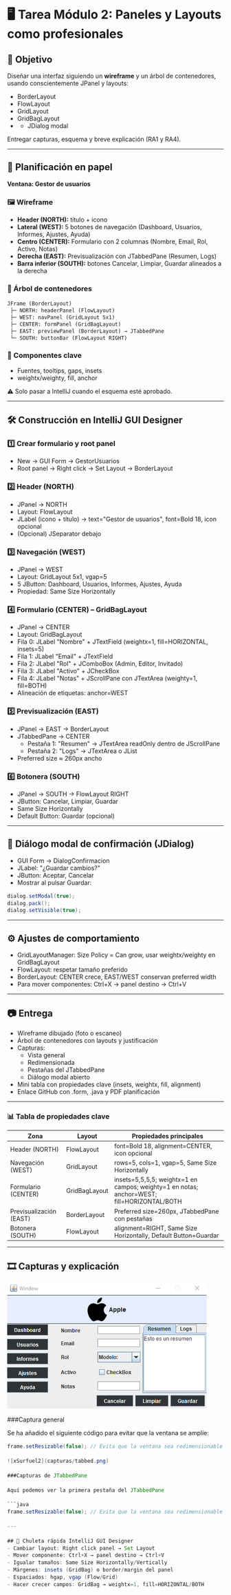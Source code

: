 # 🖥️ Tarea Módulo 2: Paneles y Layouts como profesionales

## 📌 Objetivo
Diseñar una interfaz siguiendo un **wireframe** y un árbol de contenedores, usando conscientemente JPanel y layouts:
- BorderLayout
- FlowLayout
- GridLayout
- GridBagLayout
- + JDialog modal

Entregar capturas, esquema y breve explicación (RA1 y RA4).

---

## 📝 Planificación en papel
**Ventana: Gestor de usuarios**

### 🖼️ Wireframe
- **Header (NORTH):** título + icono
- **Lateral (WEST):** 5 botones de navegación (Dashboard, Usuarios, Informes, Ajustes, Ayuda)
- **Centro (CENTER):** Formulario con 2 columnas (Nombre, Email, Rol, Activo, Notas)
- **Derecha (EAST):** Previsualización con JTabbedPane (Resumen, Logs)
- **Barra inferior (SOUTH):** botones Cancelar, Limpiar, Guardar alineados a la derecha

### 🌳 Árbol de contenedores
```
JFrame (BorderLayout)
 ├─ NORTH: headerPanel (FlowLayout)
 ├─ WEST: navPanel (GridLayout 5x1)
 ├─ CENTER: formPanel (GridBagLayout)
 ├─ EAST: previewPanel (BorderLayout) → JTabbedPane
 └─ SOUTH: buttonBar (FlowLayout RIGHT)
```

### 🔑 Componentes clave
- Fuentes, tooltips, gaps, insets
- weightx/weighty, fill, anchor

⚠️ Solo pasar a IntelliJ cuando el esquema esté aprobado.

---

## 🛠️ Construcción en IntelliJ GUI Designer

### 1️⃣ Crear formulario y root panel
- New → GUI Form → GestorUsuarios
- Root panel → Right click → Set Layout → BorderLayout

### 2️⃣ Header (NORTH)
- JPanel → NORTH
- Layout: FlowLayout
- JLabel (icono + título) → text="Gestor de usuarios", font=Bold 18, icon opcional
- (Opcional) JSeparator debajo

### 3️⃣ Navegación (WEST)
- JPanel → WEST
- Layout: GridLayout 5x1, vgap=5
- 5 JButton: Dashboard, Usuarios, Informes, Ajustes, Ayuda
- Propiedad: Same Size Horizontally

### 4️⃣ Formulario (CENTER) – GridBagLayout
- JPanel → CENTER
- Layout: GridBagLayout
- Fila 0: JLabel "Nombre" + JTextField (weightx=1, fill=HORIZONTAL, insets=5)
- Fila 1: JLabel "Email" + JTextField
- Fila 2: JLabel "Rol" + JComboBox (Admin, Editor, Invitado)
- Fila 3: JLabel "Activo" + JCheckBox
- Fila 4: JLabel "Notas" + JScrollPane con JTextArea (weighty=1, fill=BOTH)
- Alineación de etiquetas: anchor=WEST

### 5️⃣ Previsualización (EAST)
- JPanel → EAST → BorderLayout
- JTabbedPane → CENTER
  - Pestaña 1: "Resumen" → JTextArea readOnly dentro de JScrollPane
  - Pestaña 2: "Logs" → JTextArea o JList
- Preferred size ≈ 260px ancho

### 6️⃣ Botonera (SOUTH)
- JPanel → SOUTH → FlowLayout RIGHT
- JButton: Cancelar, Limpiar, Guardar
- Same Size Horizontally
- Default Button: Guardar (opcional)

---

## 🔔 Diálogo modal de confirmación (JDialog)
- GUI Form → DialogConfirmacion
- JLabel: "¿Guardar cambios?"
- JButton: Aceptar, Cancelar
- Mostrar al pulsar Guardar:
```java
dialog.setModal(true);
dialog.pack();
dialog.setVisible(true);
```

---

## ⚙️ Ajustes de comportamiento
- GridLayoutManager: Size Policy = Can grow, usar weightx/weighty en GridBagLayout
- FlowLayout: respetar tamaño preferido
- BorderLayout: CENTER crece, EAST/WEST conservan preferred width
- Para mover componentes: Ctrl+X → panel destino → Ctrl+V

---

## 📷 Entrega
- Wireframe dibujado (foto o escaneo)
- Árbol de contenedores con layouts y justificación
- Capturas:
  - Vista general
  - Redimensionada
  - Pestañas del JTabbedPane
  - Diálogo modal abierto
- Mini tabla con propiedades clave (insets, weightx, fill, alignment)
- Enlace GitHub con .form, .java y PDF planificación

---

### 📊 Tabla de propiedades clave
| Zona              | Layout        | Propiedades principales                          |
|-------------------|--------------|------------------------------------------------|
| Header (NORTH)    | FlowLayout   | font=Bold 18, alignment=CENTER, icon opcional   |
| Navegación (WEST) | GridLayout   | rows=5, cols=1, vgap=5, Same Size Horizontally  |
| Formulario (CENTER)| GridBagLayout | insets=5,5,5,5; weightx=1 en campos; weighty=1 en notas; anchor=WEST; fill=HORIZONTAL/BOTH |
| Previsualización (EAST)| BorderLayout | Preferred size=260px, JTabbedPane con pestañas |
| Botonera (SOUTH)  | FlowLayout   | alignment=RIGHT, Same Size Horizontally, Default Button=Guardar |

---
## 🎞 Capturas y explicación

![xSurfuel2](capturas/vistaGeneral.png)

###Captura general

Se ha añadido el siguiente código para evitar que la ventana se amplíe:

```java
frame.setResizable(false); // Evita que la ventana sea redimensionable

![xSurfuel2](capturas/tabbed.png)

###Capturas de JTabbedPane

Aquí podemos ver la primera pestaña del JTabbedPane

```java
frame.setResizable(false); // Evita que la ventana sea redimensionable

---

## 📌 Chuleta rápida IntelliJ GUI Designer
- Cambiar layout: Right click panel → Set Layout
- Mover componente: Ctrl+X → panel destino → Ctrl+V
- Igualar tamaños: Same Size Horizontally/Vertically
- Márgenes: insets (GridBag) o border/margin del panel
- Espaciados: hgap, vgap (Flow/Grid)
- Hacer crecer campos: GridBag → weightx=1, fill=HORIZONTAL/BOTH

